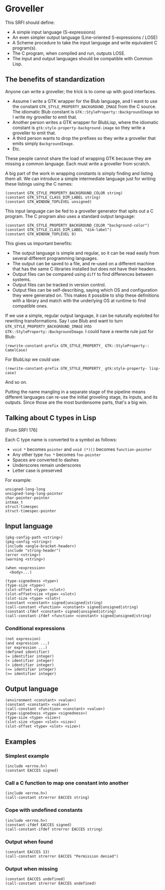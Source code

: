 # Groveller

This SRFI should define:

- A simple input language (S-expressions)
- An even simpler output language (Line-oriented S-expressions / LOSE)
- A Scheme procedure to take the input language and write equivalent C program(s).
- The C program, when compiled and run, outputs LOSE.
- The input and output languages should be compatible with Common Lisp.

## The benefits of standardization

Anyone can write a groveller; the trick is to come up with good
interfaces.

- Assume I write a GTK wrapper for the Blub language, and I want to
  use the constant `GTK_STYLE_PROPERTY_BACKGROUND_IMAGE` from the C
  source. The idiomatic Blub constant is
  `GTK::StyleProperty::BackgroundImage` so I write my groveller to emit
  that.
- Another person writes a GTK wrapper for BlubLisp, where the
  idiomatic constant is `gtk:style-property-background-image` so they
  write a groveller to emit that.
- A third person wants to drop the prefixes so they write a groveller
  that emits simply `BackgroundImage`.
- Etc.

These people cannot share the load of wrapping GTK because they are
missing a common language. Each must write a groveller from scratch.

A big part of the work in wrapping constants is simply finding and
listing them all. We can introduce a simple intermediate language just
for writing these listings using the C names:

```
(constant GTK_STYLE_PROPERTY_BACKGROUND_COLOR string)
(constant GTK_STYLE_CLASS_DIM_LABEL string)
(constant GTK_WINDOW_TOPLEVEL unsigned)
```

This input language can be fed to a groveller generator that spits out
a C program. The C program also uses a standard output language:

```
(constant GTK_STYLE_PROPERTY_BACKGROUND_COLOR "background-color")
(constant GTK_STYLE_CLASS_DIM_LABEL "dim-label")
(constant GTK_WINDOW_TOPLEVEL 0)
```

This gives us important benefits:

- The output language is simple and regular, so it can be read easily
  from several different programming languages.
- The output can be saved to a file, and re-used on a different
  machine that has the same C libraries installed but does not have
  their headers.
- Output files can be compared using `diff` to find differences
  between systems.
- Output files can be tracked in version control.
- Output files can be self-describing, saying which OS and
  configuration they were generated on. This makes it possible to ship
  these definitions with a library and match with the underlying OS at
  runtime to find compatible ones.

If we use a simple, regular output language, it can be naturally
exploited for rewriting transformations. Say I use Blub and want to
turn `GTK_STYLE_PROPERTY_BACKGROUND_IMAGE` into
`GTK::StyleProperty::BackgroundImage`. I could have a rewrite rule
just for Blub:

```
(rewrite-constant-prefix GTK_STYLE_PROPERTY_ GTK::StyleProperty:: CamelCase)
```

For BlubLisp we could use:

```
(rewrite-constant-prefix GTK_STYLE_PROPERTY_ gtk:style-property- lisp-case)
```

And so on.

Putting the name mangling in a separate stage of the pipeline means
different languages can re-use the initial groveling stage, its
inputs, and its outputs. Since those are the most burdensome parts,
that's a big win.

## Talking about C types in Lisp

[From SRFI 176]

Each C type name is converted to a symbol as follows:

- `void *` becomes `pointer` and `void (*)()` becomes `function-pointer`
- Any other type `foo *` becomes `foo-pointer`
- Spaces are converted to dashes
- Underscores remain underscores
- Letter case is preserved

For example:

```
unsigned-long-long
unsigned-long-long-pointer
char-pointer-pointer
intmax_t
struct-timespec
struct-timespec-pointer
```

## Input language

```
(pkg-config-path <string>)
(pkg-config <string>)
(include <angle-bracket-header>)
(include "string-header")
(error <string>)
(warning <string>)

(when <expression>
  <body>...)

(type-signedness <type>)
(type-size <type>)
(slot-offset <type> <slot>)
(slot-offset+size <type> <slot>)
(slot-size <type> <slot>)
(constant <constant> signed|unsigned|string)
(call-constant <function> <constant> signed|unsigned|string)
(constant-ifdef <constant> signed|unsigned|string)
(call-constant-ifdef <function> <constant> signed|unsigned|string)
```

### Conditional expressions

```
(not expression)
(and expression ...)
(or expression ...)
(defined identifier)
(= identifier integer)
(< identifier integer)
(> identifier integer)
(<= identifier integer)
(>= identifier integer)
```

## Output language

```
(environment <constant> <value>)
(constant <constant> <value>)
(call-constant <function> <constant> <value>)
(type-signedness <type> <signedness>)
(type-size <type> <size>)
(slot-size <type> <slot> <size>)
(slot-offset <type> <slot> <size>)
```

## Examples

### Simplest example

```
(include <errno.h>)
(constant EACCES signed)
```

### Call a C function to map one constant into another

```
(include <errno.h>)
(call-constant strerror EACCES string)
```

### Cope with undefined constants

```
(include <errno.h>)
(constant-ifdef EACCES signed)
(call-constant-ifdef strerror EACCES string)
```

### Output when found

```
(constant EACCES 13)
(call-constant strerror EACCES "Permission denied")
```

### Output when missing

```
(constant EACCES undefined)
(call-constant strerror EACCES undefined)
```
